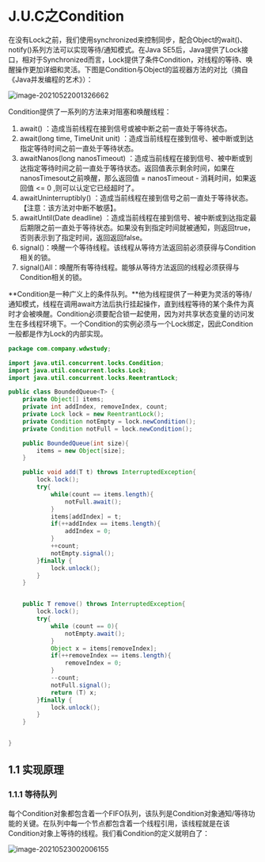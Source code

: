 #     J.U.C之Condition

​    在没有Lock之前，我们使用synchronized来控制同步，配合Object的wait()、notify()系列方法可以实现等待/通知模式。在Java SE5后，Java提供了Lock接口，相对于Synchronized而言，Lock提供了条件Condition，对线程的等待、唤醒操作更加详细和灵活。下图是Condition与Object的监视器方法的对比（摘自《Java并发编程的艺术》）：

![image-20210522001326662](E:\study\images\image-20210522001326662.png)

Condition提供了一系列的方法来对阻塞和唤醒线程：

1. await() ：造成当前线程在接到信号或被中断之前一直处于等待状态。 
2. await(long time, TimeUnit unit) ：造成当前线程在接到信号、被中断或到达指定等待时间之前一直处于等待状态。 
3. awaitNanos(long nanosTimeout) ：造成当前线程在接到信号、被中断或到达指定等待时间之前一直处于等待状态。返回值表示剩余时间，如果在nanosTimesout之前唤醒，那么返回值 = nanosTimeout - 消耗时间，如果返回值 <= 0 ,则可以认定它已经超时了。 
4. awaitUninterruptibly() ：造成当前线程在接到信号之前一直处于等待状态。【注意：该方法对中断不敏感】。 
5. awaitUntil(Date deadline) ：造成当前线程在接到信号、被中断或到达指定最后期限之前一直处于等待状态。如果没有到指定时间就被通知，则返回true，否则表示到了指定时间，返回返回false。 
6. signal()：唤醒一个等待线程。该线程从等待方法返回前必须获得与Condition相关的锁。 
7. signal()All：唤醒所有等待线程。能够从等待方法返回的线程必须获得与Condition相关的锁。 

**Condition是一种广义上的条件队列。**他为线程提供了一种更为灵活的等待/通知模式，线程在调用await方法后执行挂起操作，直到线程等待的某个条件为真时才会被唤醒。Condition必须要配合锁一起使用，因为对共享状态变量的访问发生在多线程环境下。一个Condition的实例必须与一个Lock绑定，因此Condition一般都是作为Lock的内部实现。

```java
package com.company.wdwstudy;

import java.util.concurrent.locks.Condition;
import java.util.concurrent.locks.Lock;
import java.util.concurrent.locks.ReentrantLock;

public class BoundedQueue<T> {
    private Object[] items;
    private int addIndex, removeIndex, count;
    private Lock lock = new ReentrantLock();
    private Condition notEmpty = lock.newCondition();
    private Condition notFull = lock.newCondition();

    public BoundedQueue(int size){
        items = new Object[size];
    }

    public void add(T t) throws InterruptedException{
        lock.lock();
        try{
            while(count == items.length){
                notFull.await();
            }
            items[addIndex] = t;
            if(++addIndex == items.length){
                addIndex = 0;
            }
            ++count;
            notEmpty.signal();
        }finally {
            lock.unlock();
        }
    }


    public T remove() throws InterruptedException{
        lock.lock();
        try{
            while (count == 0){
                notEmpty.await();
            }
            Object x = items[removeIndex];
            if(++removeIndex == items.length){
                removeIndex = 0;
            }
            --count;
            notFull.signal();
            return (T) x;
        }finally {
            lock.unlock();
        }
    }


}
```



## 1.1 实现原理

### 1.1.1 等待队列

​    每个Condition对象都包含着一个FIFO队列，该队列是Condition对象通知/等待功能的关键。在队列中每一个节点都包含着一个线程引用，该线程就是在该Condition对象上等待的线程。我们看Condition的定义就明白了：

![image-20210523002006155](E:\study\images\image-20210523002006155.png)